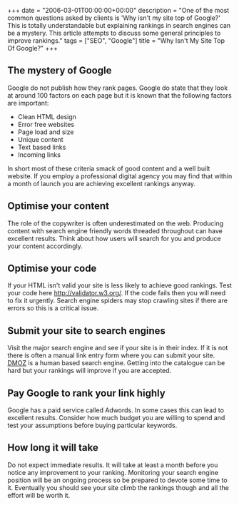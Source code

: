 +++
date = "2006-03-01T00:00:00+00:00"
description = "One of the most common questions asked by clients is 'Why isn't my site top of Google?' This is totally understandable but explaining rankings in search engines can be a mystery. This article attempts to discuss some general principles to improve rankings."
tags = ["SEO", "Google"]
title = "Why Isn't My Site Top Of Google?"
+++

## The mystery of Google

Google do not publish how they rank pages. Google do state that they look at
around 100 factors on each page but it is known that the following factors are
important:

- Clean HTML design
- Error free websites
- Page load and size
- Unique content
- Text based links
- Incoming links

In short most of these criteria smack of good content and a well built website.
If you employ a professional digital agency you may find that within a month of
launch you are achieving excellent rankings anyway.

## Optimise your content

The role of the copywriter is often underestimated on the web. Producing content
with search engine friendly words threaded throughout can have excellent
results. Think about how users will search for you and produce your content
accordingly.

## Optimise your code

If your HTML isn't valid your site is less likely to achieve good rankings. Test
your code here <http://validator.w3.org/>. If the code fails then you will need
to fix it urgently. Search engine spiders may stop crawling sites if there are
errors so this is a critical issue.

## Submit your site to search engines

Visit the major search engine and see if your site is in their index. If it is
not there is often a manual link entry form where you can submit your site.
[DMOZ][1] is a human based search engine. Getting into the catalogue can be hard
but your rankings will improve if you are accepted.

## Pay Google to rank your link highly

Google has a paid service called Adwords. In some cases this can lead to
excellent results. Consider how much budget you are willing to spend and test
your assumptions before buying particular keywords.

## How long it will take

Do not expect immediate results. It will take at least a month before you notice
any improvement to your ranking. Monitoring your search engine position will be
an ongoing process so be prepared to devote some time to it. Eventually you
should see your site climb the rankings though and all the effort will be worth
it.

[1]: http://www.dmoz.org/
